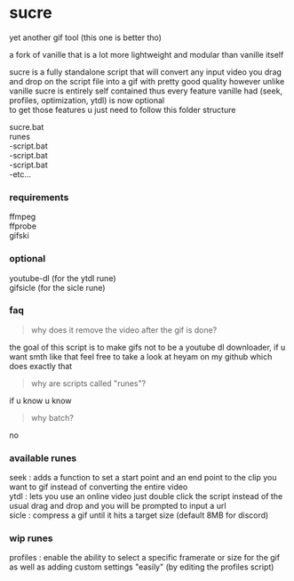# sucre
yet another gif tool (this one is better tho)  

a fork of vanille that is a lot more lightweight and modular than vanille itself  

sucre is a fully standalone script that will convert any input video you drag and drop on the script file into a gif with pretty good quality 
however unlike vanille sucre is entirely self contained thus every feature vanille had (seek, profiles, optimization, ytdl) is now optional  
to get those features u just need to follow this folder structure  

sucre.bat  
runes    
-script.bat  
-script.bat  
-script.bat  
-etc...  

### requirements
ffmpeg  
ffprobe  
gifski  

### optional
youtube-dl (for the ytdl rune)  
gifsicle (for the sicle rune)  

### faq
> why does it remove the video after the gif is done?

the goal of this script is to make gifs not to be a youtube dl downloader, if u want smth like that feel free to take a look at heyam on my github which does exactly that  

> why are scripts called "runes"?

if u know u know  

> why batch?

no

### available runes
seek : adds a function to set a start point and an end point to the clip you want to gif instead of converting the entire video  
ytdl : lets you use an online video just double click the script instead of the usual drag and drop and you will be prompted to input a url  
sicle : compress a gif until it hits a target size (default 8MB for discord)  

### wip runes
profiles : enable the ability to select a specific framerate or size for the gif as well as adding custom settings "easily" (by editing the profiles script) 
